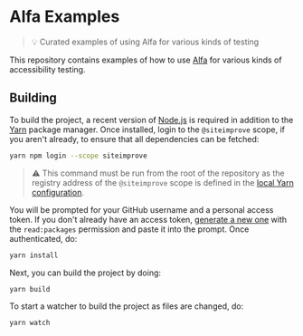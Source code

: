 # Alfa Examples

> :bulb: Curated examples of using Alfa for various kinds of testing

This repository contains examples of how to use [Alfa][] for various kinds of accessibility testing.

## Building

To build the project, a recent version of [Node.js](https://nodejs.org/en/) is required in addition to the [Yarn](https://yarnpkg.com/) package manager. Once installed, login to the `@siteimprove` scope, if you aren't already, to ensure that all dependencies can be fetched:

```sh
yarn npm login --scope siteimprove
```

> :warning: This command must be run from the root of the repository as the registry address of the `@siteimprove` scope is defined in the [local Yarn configuration](.yarnrc.yml).

You will be prompted for your GitHub username and a personal access token. If you don't already have an access token, [generate a new one](https://github.com/settings/tokens/new "Generate a personal access token") with the `read:packages` permission and paste it into the prompt. Once authenticated, do:

```sh
yarn install
```

Next, you can build the project by doing:

```sh
yarn build
```

To start a watcher to build the project as files are changed, do:

```sh
yarn watch
```

[alfa]: https://github.com/Siteimprove/alfa
